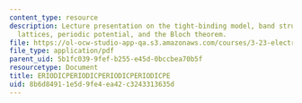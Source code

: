 ```yaml
---
content_type: resource
description: Lecture presentation on the tight-binding model, band structures, reciprocal
  lattices, periodic potential, and the Bloch theorem.
file: https://ol-ocw-studio-app-qa.s3.amazonaws.com/courses/3-23-electrical-optical-and-magnetic-properties-of-materials-fall-2007/8b6d84911e5d9fe4ea42c3243313635d_lec8.pdf
file_type: application/pdf
parent_uid: 5b1fc039-9fef-b255-e45d-0bccbea70b5f
resourcetype: Document
title: ERIODICPERIODICPERIODICPERIODICPE
uid: 8b6d8491-1e5d-9fe4-ea42-c3243313635d
---
```

